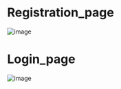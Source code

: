# Registration_page

![image](https://github.com/user-attachments/assets/47062752-d4b7-49a0-a612-d9f7a9bc0d16)


# Login_page

![image](https://github.com/user-attachments/assets/eb623196-7997-42ae-90ac-e9f27ffac497)
